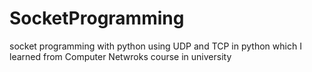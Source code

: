 # SocketProgramming
socket programming with python using UDP and TCP in python which I learned from Computer Netwroks course in university 
